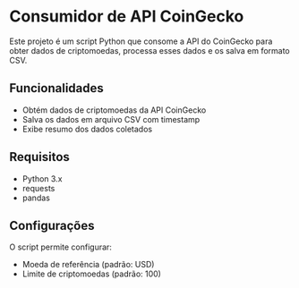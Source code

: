 # Consumidor de API CoinGecko

Este projeto é um script Python que consome a API do CoinGecko para obter dados de criptomoedas, processa esses dados e os salva em formato CSV.

## Funcionalidades

- Obtém dados de criptomoedas da API CoinGecko
- Salva os dados em arquivo CSV com timestamp
- Exibe resumo dos dados coletados

## Requisitos

- Python 3.x
- requests
- pandas

## Configurações

O script permite configurar:
- Moeda de referência (padrão: USD)
- Limite de criptomoedas (padrão: 100)
